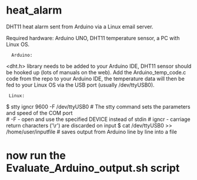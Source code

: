 # heat_alarm
DHT11 heat alarm sent from Arduino via a Linux email server.

Required hardware: Arduino UNO, DHT11 temperature sensor, a PC with Linux OS.

      Arduino:
<dht.h> library needs to be added to your Arduino IDE, DHT11 sensor should be hooked up (lots of manuals on the web).
Add the Arduino_temp_code.c code from the repo to your Arduino IDE, the temperature data will then be fed to your Linux OS via the USB port (usually /dev/ttyUSB0).

     Linux:
$ stty igncr 9600 -F /dev/ttyUSB0          # The stty command sets the parameters and speed of the COM port   
                                           # -F   - open and use the specified DEVICE instead of stdin
                                           # igncr   - carriage return characters ('\r') are discarded on input
$ cat /dev/ttyUSB0  >> /home/user/inputfile       # saves output from Arduino line by line into a file
# now run the Evaluate_Arduino_output.sh script
